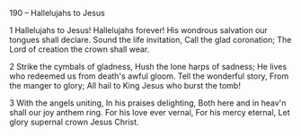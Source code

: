 190 – Hallelujahs to Jesus


1
Hallelujahs to Jesus! 
Hallelujahs forever!
His wondrous salvation our tongues shall declare.
Sound the life invitation,
Call the glad coronation;
The Lord of creation the crown shall wear.

2
Strike the cymbals of gladness,
Hush the lone harps of sadness;
He lives who redeemed us from death's awful gloom.
Tell the wonderful story,
From the manger to glory;
All hail to King Jesus who burst the tomb!

3
With the angels uniting,
In his praises delighting,
Both here and in heav'n shall our joy anthem ring.
For his love ever vernal,
For his mercy eternal, 
Let glory supernal crown Jesus Christ.
